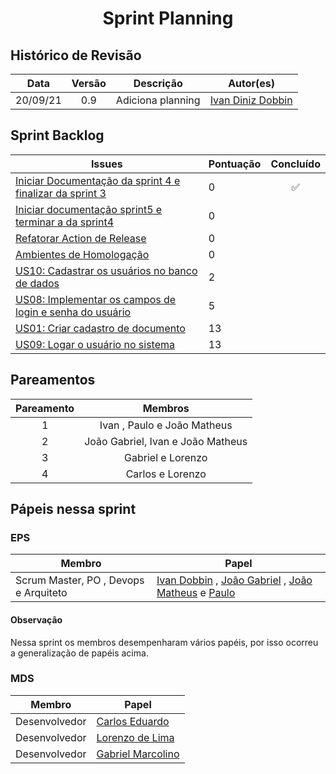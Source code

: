 <h1 style="text-align: center">Sprint Planning</h1>

## Histórico de Revisão
| Data | Versão | Descrição | Autor(es)|
|:----:|:------:|:---------:|:--------:|
| 20/09/21 | 0.9 | Adiciona planning | [Ivan Diniz Dobbin](https://github.com/darmsDD)|



## Sprint Backlog
Issues | Pontuação | Concluído
------------ | -------------- | :--------:
[Iniciar Documentação da sprint 4 e finalizar da sprint 3](https://github.com/fga-eps-mds/2021.1-pc-go1/issues/95) | 0 |  :white_check_mark:
[Iniciar documentação sprint5 e terminar a da sprint4](https://github.com/fga-eps-mds/2021.1-pc-go1/issues/104) | 0 | 
[Refatorar Action de Release](https://github.com/fga-eps-mds/2021.1-pc-go1/issues/105) | 0 | 
[Ambientes de Homologação](https://github.com/fga-eps-mds/2021.1-pc-go1/issues/92) | 0| 
[US10: Cadastrar os usuários no banco de dados](https://github.com/fga-eps-mds/2021.1-pc-go1/issues/59) | 2 | 
[US08: Implementar os campos de login e senha do usuário](https://github.com/fga-eps-mds/2021.1-pc-go1/issues/57) | 5| 
[US01: Criar cadastro de documento](https://github.com/fga-eps-mds/2021.1-pc-go1/issues/39) | 13 | 
[US09: Logar o usuário no sistema](https://github.com/fga-eps-mds/2021.1-pc-go1/issues/58) | 13 | 





 


## Pareamentos

| Pareamento | Membros
|:--------: | :-------:
| 1 | Ivan , Paulo  e João Matheus
| 2 | João Gabriel, Ivan e João Matheus
| 3 | Gabriel e Lorenzo
| 4 | Carlos e Lorenzo


## Pápeis nessa sprint

### EPS
Membro| Papel
------------ | --------------
Scrum Master, PO , Devops e Arquiteto | [Ivan Dobbin](https://github.com/darmsDD) , [João Gabriel](https://github.com/bielrossi15) , [João Matheus](https://github.com/J-Matheus) e  [Paulo](https://github.com/PauloVitorRocha) 

#### Observação
Nessa sprint os membros desempenharam vários papéis, por isso ocorreu a generalização de papéis acima.


### MDS
Membro| Papel
------------ | --------------
Desenvolvedor | [Carlos Eduardo](https://github.com/CaduRoriz)
Desenvolvedor | [Lorenzo de Lima](https://github.com/lorenzo7377)
Desenvolvedor | [Gabriel Marcolino](https://github.com/GabrielMR360)